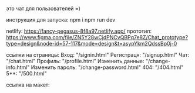 это чат для пользователей =)

инструкция для запуска:
npm i 
npm run dev

netlify: https://fancy-pegasus-8f8a97.netlify.app/
прототип: https://www.figma.com/file/ZN5Y28wCjdPNCvQBPq7e8Z/Chat_prototype?type=design&node-id=57-117&mode=design&t=asypYkm2QdssBp0j-0

ссылки на страницы:
Вход: "/signin.html"
Регистраця: "/signup.html"
Чат: "/chat.html"
Профиль: "/profile.html"
Изменить данные: "/change-info.html"
Изменить пароль: "/change-password.html"
404: "/404.html"
5**: "/500.html"

ссылка на макет: 